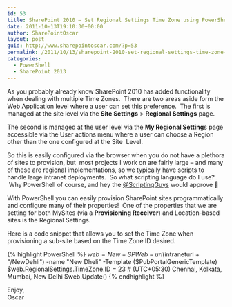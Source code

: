 ```yaml
---
id: 53
title: SharePoint 2010 – Set Regional Settings Time Zone using PowerShell when Provisioning a New Site
date: 2011-10-13T19:10:30+00:00
author: SharePointOscar
layout: post
guid: http://www.sharepointoscar.com/?p=53
permalink: /2011/10/13/sharepoint-2010-set-regional-settings-time-zone-using-powershell-when-provisioning-a-new-site/
categories:
  - PowerShell
  - SharePoint 2013
---
```


As you probably already know SharePoint 2010 has added functionality when dealing with multiple Time Zones.  There are two areas aside form the Web Application level where a user can set this preference.  The first is managed at the site level via the **Site Settings** > **Regional Settings** page.

The second is managed at the user level via the **My Regional Setting**s page accessible via the User actions menu where a user can choose a Region other than the one configured at the Site  Level.

So this is easily configured via the browser when you do not have a plethora of sites to provision, but  most projects I work on are fairly large – and many of these are regional implementations, so we typically have scripts to handle large intranet deployments.  So what scripting language do I use?  Why PowerShell of course, and hey the <a title="@ScriptingGuys" href="https://twitter.com/@ScriptingGuys" target="_blank">@ScriptingGuys</a> would approve 🙂

With PowerShell you can easily provision SharePoint sites programmatically and configure many of their properties!  One of the properties that we are setting for both MySites (via a **Provisioning Receiver**) and Location-based sites is the Regional Settings.

Here is a code snippet that allows you to set the Time Zone when provisioning a sub-site based on the Time Zone ID desired.

{% highlight PowerShell  %}
  $web = New-SPWeb -url ($intraneturl + "/NewDehli") -name "New Dheli"  -Template ($PubPortalGenericTemplate) $web.RegionalSettings.TimeZone.ID = 23 # (UTC+05:30) Chennai, Kolkata, Mumbai, New Delhi $web.Update()
{% endhighlight %}
  


  Enjoy,<br /> Oscar
